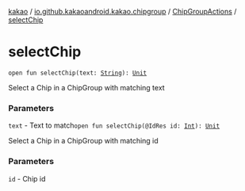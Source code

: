 [kakao](../../index.md) / [io.github.kakaoandroid.kakao.chipgroup](../index.md) / [ChipGroupActions](index.md) / [selectChip](./select-chip.md)

# selectChip

`open fun selectChip(text: `[`String`](https://kotlinlang.org/api/latest/jvm/stdlib/kotlin/-string/index.html)`): `[`Unit`](https://kotlinlang.org/api/latest/jvm/stdlib/kotlin/-unit/index.html)

Select a Chip in a ChipGroup with matching text

### Parameters

`text` - Text to match`open fun selectChip(@IdRes id: `[`Int`](https://kotlinlang.org/api/latest/jvm/stdlib/kotlin/-int/index.html)`): `[`Unit`](https://kotlinlang.org/api/latest/jvm/stdlib/kotlin/-unit/index.html)

Select a Chip in a ChipGroup with matching id

### Parameters

`id` - Chip id